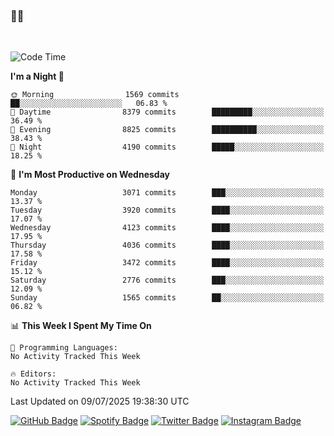 ### 🤙🍺

<!-- <a href="https://github-readme-stats.vercel.app/api?username=hzak2xx&count_private=true&show_icons=true&theme=dracula">
  <img align="center" src="https://github-readme-stats.vercel.app/api?username=hzak2xx&count_private=true&show_icons=true&theme=dracula" />
</a>
</br> -->
</br>

<!--START_SECTION:waka-->
![Code Time](http://img.shields.io/badge/Code%20Time-4%2C209%20hrs%2040%20mins-blue)

**I'm a Night 🦉** 

```text
🌞 Morning                1569 commits        ██░░░░░░░░░░░░░░░░░░░░░░░   06.83 % 
🌆 Daytime                8379 commits        █████████░░░░░░░░░░░░░░░░   36.49 % 
🌃 Evening                8825 commits        ██████████░░░░░░░░░░░░░░░   38.43 % 
🌙 Night                  4190 commits        █████░░░░░░░░░░░░░░░░░░░░   18.25 % 
```
📅 **I'm Most Productive on Wednesday** 

```text
Monday                   3071 commits        ███░░░░░░░░░░░░░░░░░░░░░░   13.37 % 
Tuesday                  3920 commits        ████░░░░░░░░░░░░░░░░░░░░░   17.07 % 
Wednesday                4123 commits        ████░░░░░░░░░░░░░░░░░░░░░   17.95 % 
Thursday                 4036 commits        ████░░░░░░░░░░░░░░░░░░░░░   17.58 % 
Friday                   3472 commits        ████░░░░░░░░░░░░░░░░░░░░░   15.12 % 
Saturday                 2776 commits        ███░░░░░░░░░░░░░░░░░░░░░░   12.09 % 
Sunday                   1565 commits        ██░░░░░░░░░░░░░░░░░░░░░░░   06.82 % 
```


📊 **This Week I Spent My Time On** 

```text
💬 Programming Languages: 
No Activity Tracked This Week

🔥 Editors: 
No Activity Tracked This Week
```


 Last Updated on 09/07/2025 19:38:30 UTC
<!--END_SECTION:waka-->

[![GitHub Badge](https://img.shields.io/badge/GitHub-100000?style=for-the-badge&logo=github&logoColor=white)](https://github.com/hzak2xx)
[![Spotify Badge](https://img.shields.io/badge/Spotify-1ED760?&style=for-the-badge&logo=spotify&logoColor=white)](https://open.spotify.com/user/uf90s6sbbh75a1mt44clkhkvf)
[![Twitter Badge](https://img.shields.io/badge/Twitter-1DA1F2?style=for-the-badge&logo=twitter&logoColor=white)](https://twitter.com/hzak2xx)
[![Instagram Badge](https://img.shields.io/badge/Instagram-E4405F?style=for-the-badge&logo=instagram&logoColor=white)](https://www.instagram.com/hzak2xx/)
